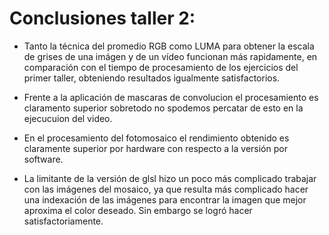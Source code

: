 # Conclusiones taller 2:

* Tanto la técnica del promedio RGB como LUMA para obtener la escala de grises de una imágen y de un vídeo funcionan más rapidamente, en comparación con el tiempo de procesamiento de los ejercicios del primer taller, obteniendo resultados igualmente satisfactorios. 

* Frente a la aplicación de mascaras de convolucion el procesamiento es claramento superior sobretodo no spodemos percatar de esto en la ejecucuion del video.

* En el procesamiento del fotomosaico el rendimiento obtenido es claramente superior por hardware con respecto a la versión por software.

* La limitante de la versión de glsl hizo un poco más complicado trabajar con las imágenes del mosaico, ya que resulta más complicado hacer una indexación de las imágenes para encontrar la imagen que mejor aproxima el color deseado. Sin embargo se logró hacer satisfactoriamente.